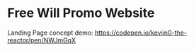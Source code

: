 # Free Will Promo Website

Landing Page concept demo: https://codepen.io/keviin0-the-reactor/pen/NWJmGqX

